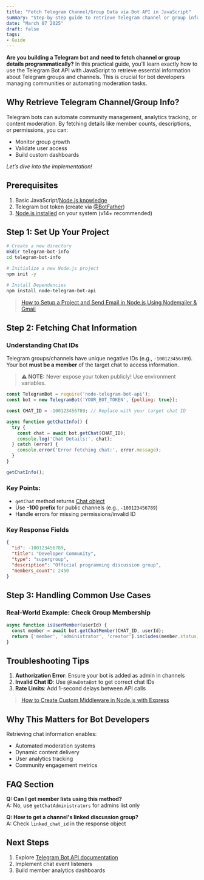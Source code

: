 ```yaml
---
title: "Fetch Telegram Channel/Group Data via Bot API in JavaScript"
summary: "Step-by-step guide to retrieve Telegram channel or group information using JavaScript and Telegram Bot API."
date: "March 07 2025"
draft: false
tags:
- Guide
---
```


**Are you building a Telegram bot and need to fetch channel or group details programmatically?** In this practical guide, you'll learn exactly how to use the Telegram Bot API with JavaScript to retrieve essential information about Telegram groups and channels. This is crucial for bot developers managing communities or automating moderation tasks.

## Why Retrieve Telegram Channel/Group Info?
Telegram bots can automate community management, analytics tracking, or content moderation. By fetching details like member counts, descriptions, or permissions, you can:
- Monitor group growth
- Validate user access
- Build custom dashboards

_Let’s dive into the implementation!_

## Prerequisites
1. Basic JavaScript/[Node.js knowledge](https://nodejs.org/docs/latest/api/)
2. Telegram bot token (create via [@BotFather](https://t.me/BotFather))
3. [Node.js installed](https://nodejs.org/en/download) on your system (v14+ recommended)

## Step 1: Set Up Your Project
```bash
# Create a new directory
mkdir telegram-bot-info
cd telegram-bot-info

# Initialize a new Node.js project
npm init -y

# Install Dependencies
npm install node-telegram-bot-api
```

> [How to Setup a Project and Send Email in Node.js Using Nodemailer & Gmail](https://exonoob.in/blog/setup-project-send-email-in-nodejs-using-nodemailer-and-gmail/)

## Step 2: Fetching Chat Information

### Understanding Chat IDs
Telegram groups/channels have unique negative IDs (e.g., `-100123456789`). Your bot **must be a member** of the target chat to access information.

> **⚠️ NOTE:** Never expose your token publicly! Use environment variables.

```javascript
const TelegramBot = require('node-telegram-bot-api');
const bot = new TelegramBot('YOUR_BOT_TOKEN', {polling: true});

const CHAT_ID = -100123456789; // Replace with your target chat ID

async function getChatInfo() {
  try {
    const chat = await bot.getChat(CHAT_ID);
    console.log('Chat Details:', chat);
  } catch (error) {
    console.error('Error fetching chat:', error.message);
  }
}

getChatInfo();
```

### Key Points:

- `getChat` method returns [Chat object](https://core.telegram.org/bots/api#chat)
- Use **-100 prefix** for public channels (e.g., `-100123456789`)
- Handle errors for missing permissions/invalid ID

### Key Response Fields
```json
{
  "id": -100123456789,
  "title": "Developer Community",
  "type": "supergroup",
  "description": "Official programming discussion group",
  "members_count": 2450
}
```

## Step 3: Handling Common Use Cases

### Real-World Example: Check Group Membership
```javascript
async function isUserMember(userId) {
  const member = await bot.getChatMember(CHAT_ID, userId);
  return ['member', 'administrator', 'creator'].includes(member.status);
}
```

## Troubleshooting Tips
1. **Authorization Error**: Ensure your bot is added as admin in channels
2. **Invalid Chat ID**: Use `@RawDataBot` to get correct chat IDs
3. **Rate Limits**: Add 1-second delays between API calls

> [How to Create Custom Middleware in Node.js with Express](https://exonoob.in/blog/create-custom-middleware-in-nodejs-with-express/)

## Why This Matters for Bot Developers
Retrieving chat information enables:
- Automated moderation systems
- Dynamic content delivery
- User analytics tracking
- Community engagement metrics

## FAQ Section

**Q: Can I get member lists using this method?**  
A: No, use `getChatAdministrators` for admins list only

**Q: How to get a channel's linked discussion group?**  
A: Check `linked_chat_id` in the response object

## Next Steps
1. Explore [Telegram Bot API documentation](https://core.telegram.org/bots/api)
2. Implement chat event listeners
3. Build member analytics dashboards
